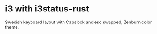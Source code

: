 # i3 with i3status-rust
Swedish keyboard layout with Capslock and esc swapped, Zenburn color theme.
